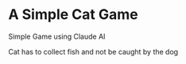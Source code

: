 # A Simple Cat Game
Simple Game using Claude AI

Cat has to collect fish and not be caught by the dog

